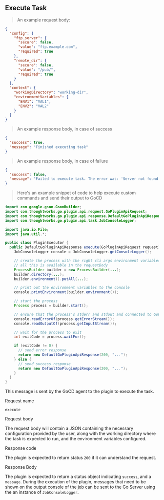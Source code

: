 ## Execute Task

> An example request body:

```json
{
  "config": {
    "ftp_server": {
      "secure": false,
      "value": "ftp.example.com",
      "required": true
    },
    "remote_dir": {
      "secure": false,
      "value": "/pub/",
      "required": true
    }
  },
  "context": {
    "workingDirectory": "working-dir",
    "environmentVariables": {
      "ENV1": "VAL1",
      "ENV2": "VAL2"
    }
  }
}
```

> An example response body, in case of success

```json
{
  "success": true,
  "message": "Finished executing task"
}
```

> An example response body, in case of failure

```json
{
  "success": false,
  "message": "Failed to execute task. The error was: 'Server not found'"
}
```

> Here's an example snippet of code to help execute custom commands and send their output to GoCD

```java
import com.google.gson.GsonBuilder;
import com.thoughtworks.go.plugin.api.request.GoPluginApiRequest;
import com.thoughtworks.go.plugin.api.response.DefaultGoPluginApiResponse;
import com.thoughtworks.go.plugin.api.task.JobConsoleLogger;

import java.io.File;
import java.util.*;

public class PluginExecutor {
  public DefaultGoPluginApiResponse execute(GoPluginApiRequest request) throws Exception {
    JobConsoleLogger console = JobConsoleLogger.getConsoleLogger();

    // create the process with the right cli args environment variables and working directory
    // all this is available in the requestBody
    ProcessBuilder builder = new ProcessBuilder(...);
    builder.directory(...);
    builder.environment().putAll(...);

    // print out the environment variables to the console
    console.printEnvironment(builder.environment());

    // start the process
    Process process = builder.start();

    // ensure that the process's stderr and stdout and connected to GoCD
    console.readErrorOf(process.getErrorStream());
    console.readOutputOf(process.getInputStream());

    // wait for the process to exit
    int exitCode = process.waitFor();

    if (exitCode != 0) {
      // send error response
      return new DefaultGoPluginApiResponse(200, "...");
    } else {
      // send success response
      return new DefaultGoPluginApiResponse(200, "...");
    }
  }
}
```

This message is sent by the GoCD agent to the plugin to execute the task.

<p class='request-name-heading'>Request name</p>

`execute`

<p class='request-body-heading'>Request body</p>

The request body will contain a JSON containing the necessary configuration provided by the user, along with the working directory where the task is expected to run, and the environment variables configured.

<p class='response-code-heading'>Response code</p>

The plugin is expected to return status `200` if it can understand the request.

<p class='response-body-heading'>Response Body</p>

The plugin is expected to return a status object indicating `success`, and a `message`. During the execution of the plugin, messages that need to be shown on the output console of the job can be sent to the Go Server using the an instance of `JobConsoleLogger`.
